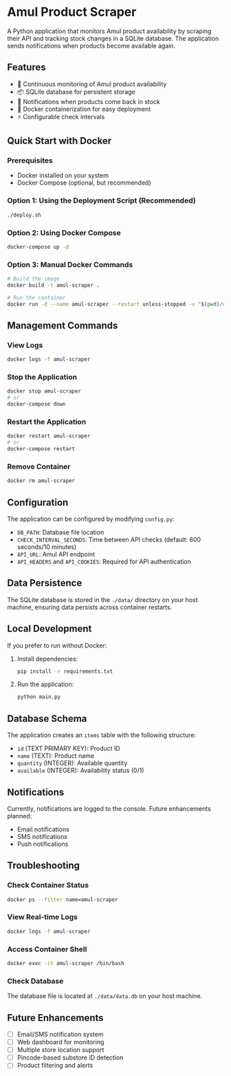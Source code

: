 # Amul Product Scraper

A Python application that monitors Amul product availability by scraping their API and tracking stock changes in a SQLite database. The application sends notifications when products become available again.

## Features

- 🔄 Continuous monitoring of Amul product availability
- 📦 SQLite database for persistent storage
- 🔔 Notifications when products come back in stock
- 🐳 Docker containerization for easy deployment
- ⚡ Configurable check intervals

## Quick Start with Docker

### Prerequisites
- Docker installed on your system
- Docker Compose (optional, but recommended)

### Option 1: Using the Deployment Script (Recommended)
```bash
./deploy.sh
```

### Option 2: Using Docker Compose 
```bash
docker-compose up -d
```

### Option 3: Manual Docker Commands
```bash
# Build the image
docker build -t amul-scraper .

# Run the container
docker run -d --name amul-scraper --restart unless-stopped -v "$(pwd)/data:/app/data" amul-scraper
```

## Management Commands

### View Logs
```bash
docker logs -f amul-scraper
```

### Stop the Application
```bash
docker stop amul-scraper
# or
docker-compose down
```

### Restart the Application
```bash
docker restart amul-scraper
# or
docker-compose restart
```

### Remove Container
```bash
docker rm amul-scraper
```

## Configuration

The application can be configured by modifying `config.py`:

- `DB_PATH`: Database file location
- `CHECK_INTERVAL_SECONDS`: Time between API checks (default: 600 seconds/10 minutes)
- `API_URL`: Amul API endpoint
- `API_HEADERS` and `API_COOKIES`: Required for API authentication

## Data Persistence

The SQLite database is stored in the `./data/` directory on your host machine, ensuring data persists across container restarts.

## Local Development

If you prefer to run without Docker:

1. Install dependencies:
   ```bash
   pip install -r requirements.txt
   ```

2. Run the application:
   ```bash
   python main.py
   ```

## Database Schema

The application creates an `items` table with the following structure:
- `id` (TEXT PRIMARY KEY): Product ID
- `name` (TEXT): Product name
- `quantity` (INTEGER): Available quantity
- `available` (INTEGER): Availability status (0/1)

## Notifications

Currently, notifications are logged to the console. Future enhancements planned:
- Email notifications
- SMS notifications
- Push notifications

## Troubleshooting

### Check Container Status
```bash
docker ps --filter name=amul-scraper
```

### View Real-time Logs
```bash
docker logs -f amul-scraper
```

### Access Container Shell
```bash
docker exec -it amul-scraper /bin/bash
```

### Check Database
The database file is located at `./data/data.db` on your host machine.

## Future Enhancements

- [ ] Email/SMS notification system
- [ ] Web dashboard for monitoring
- [ ] Multiple store location support
- [ ] Pincode-based substore ID detection
- [ ] Product filtering and alerts
